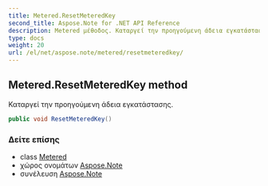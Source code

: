 ```yaml
---
title: Metered.ResetMeteredKey
second_title: Aspose.Note for .NET API Reference
description: Metered μέθοδος. Καταργεί την προηγούμενη άδεια εγκατάστασης.
type: docs
weight: 20
url: /el/net/aspose.note/metered/resetmeteredkey/
---
```

## Metered.ResetMeteredKey method

Καταργεί την προηγούμενη άδεια εγκατάστασης.

```csharp
public void ResetMeteredKey()
```

### Δείτε επίσης

* class [Metered](../)
* χώρος ονομάτων [Aspose.Note](../../metered/)
* συνέλευση [Aspose.Note](../../../)


